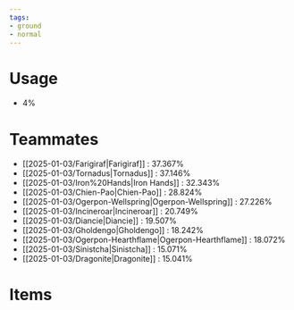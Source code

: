 ```yaml
---
tags:
- ground
- normal
---
```

# Usage
- 4%
# Teammates
- [[2025-01-03/Farigiraf|Farigiraf]] : 37.367%
- [[2025-01-03/Tornadus|Tornadus]] : 37.146%
- [[2025-01-03/Iron%20Hands|Iron Hands]] : 32.343%
- [[2025-01-03/Chien-Pao|Chien-Pao]] : 28.824%
- [[2025-01-03/Ogerpon-Wellspring|Ogerpon-Wellspring]] : 27.226%
- [[2025-01-03/Incineroar|Incineroar]] : 20.749%
- [[2025-01-03/Diancie|Diancie]] : 19.507%
- [[2025-01-03/Gholdengo|Gholdengo]] : 18.242%
- [[2025-01-03/Ogerpon-Hearthflame|Ogerpon-Hearthflame]] : 18.072%
- [[2025-01-03/Sinistcha|Sinistcha]] : 15.071%
- [[2025-01-03/Dragonite|Dragonite]] : 15.041%
# Items